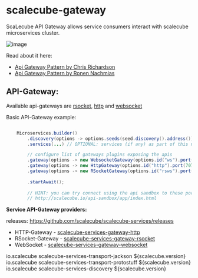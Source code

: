 # scalecube-gateway

ScaLecube API Gateway allows service consumers interact with scalecube microservices cluster.

![image](https://user-images.githubusercontent.com/1706296/58700290-4c569d80-83a8-11e9-8322-7e9d757dfad2.png)

Read about it here: 
 - [Api Gateway Pattern by Chris Richardson](https://microservices.io/patterns/apigateway.html)
 - [Api Gateway Pattern by Ronen Nachmias](https://www.linkedin.com/pulse/api-gateway-pattern-ronen-hamias/)

## API-Gateway:

Available api-gateways are [rsocket](/services-gateway-rsocket), [http](/services-gateway-http) and [websocket](/services-gateway-websocket)

Basic API-Gateway example:

```java

    Microservices.builder()
        .discovery(options -> options.seeds(seed.discovery().address()))
        .services(...) // OPTIONAL: services (if any) as part of this node.

        // configure list of gateways plugins exposing the apis
        .gateway(options -> new WebsocketGateway(options.id("ws").port(8080)))
        .gateway(options -> new HttpGateway(options.id("http").port(7070)))
        .gateway(options -> new RSocketGateway(options.id("rsws").port(9090)))
        
        .startAwait();
        
        // HINT: you can try connect using the api sandbox to these ports to try the api.
        // http://scalecube.io/api-sandbox/app/index.html
```

**Service API-Gateway providers:**

releases: https://github.com/scalecube/scalecube-services/releases

* HTTP-Gateway - [scalecube-services-gateway-http](/services-gateway-http)
* RSocket-Gateway - [scalecube-services-gateway-rsocket](/services-gateway-rsocket)
* WebSocket - [scalecube-services-gateway-websocket](services-gateway-websocket)


 <!-- 
   scalecube message serialization providers:
   -->

 <!-- jackson scalecube messages codec -->
 <dependency>
  <groupId>io.scalecube</groupId>
  <artifactId>scalecube-services-transport-jackson</artifactId>
  <version>${scalecube.version}</version>
 </dependency>

<!-- protostuff scalecube messages codec -->
 <dependency>
  <groupId>io.scalecube</groupId>
  <artifactId>scalecube-services-transport-protostuff</artifactId>
  <version>${scalecube.version}</version>
 </dependency>

 <!--
    scalecube service discovery provider   
   -->
 <dependency>
  <groupId>io.scalecube</groupId>
  <artifactId>scalecube-services-discovery</artifactId>
  <version>${scalecube.version}</version>
 </dependency>
